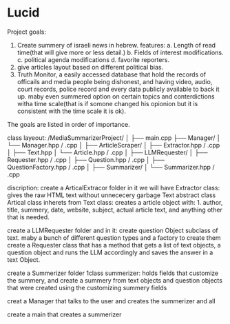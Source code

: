 # Lucid
Project goals:
1. Create summery of israeli news in hebrew.
    features:
    a. Length of read time(that will give more or less detail.)
    b. Fields of interest modifications.
    c. political agenda modifications
    d. favorite reporters.
2. give articles layout based on different political bias.
3. Truth Monitor, a easily accessed database that hold the records of officails and media people being dishonest,
    and having video, audio, court records, police record and every data publicly available to back it up.
    maby even summered option on certain topics and conterdictions witha time scale(that is if somone changed his
    opionion but it is consistent with the time scale it is ok).

The goals are listed in order of importance.
                

class layeout:
/MediaSummarizerProject/
│
├── main.cpp
├── Manager/
│   └── Manager.hpp / .cpp
│
├── ArticleScraper/
│   ├── Extractor.hpp / .cpp
│   ├── Text.hpp
│   └── Article.hpp / .cpp
│
├── LLMRequester/
│   ├── Requester.hpp / .cpp
│   ├── Question.hpp / .cpp
│   ├── QuestionFactory.hpp / .cpp
│
├── Summarizer/
│   └── Summarizer.hpp / .cpp

discription:
create a ArticalExtracor folder in it we will have 
Extractor class: gives the raw HTML text without unnececery garbage
Text abstract class
Artical class inherets from Text class: creates a article object with: 1. author, title, summery, date, website, subject, actual article text, and anything other that is needed.


create a LLMRequester folder and in it:
create question Object subclass of text.
maby a bunch of different question types and a factory to create them
create a Requester class that has a method that gets a list of text objects, a question object and runs the LLM accordingly and saves the answer in a text Object.

create a Summerizer folder
1class summerizer: holds fields that customize the summery, and create a summery from text objects and question objects that were created using the customizing summery fields

creat a Manager that talks to the user and creates the summerizer and all

create a main that creates a summerizer
